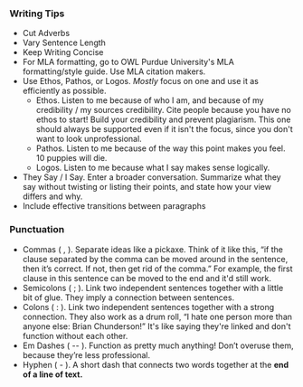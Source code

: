 ### Writing Tips
- Cut Adverbs
- Vary Sentence Length
- Keep Writing Concise
- For MLA formatting, go to OWL Purdue University's MLA formatting/style guide. Use MLA citation makers.
- Use Ethos, Pathos, or Logos. *Mostly* focus on one and use it as efficiently as possible.
	- Ethos. Listen to me because of who I am, and because of my credibility / my sources credibility. Cite people because you have no ethos to start! Build your credibility and prevent plagiarism. This one should always be supported even if it isn't the focus, since you don't want to look unprofessional. 
	- Pathos. Listen to me because of the way this point makes you feel. 10 puppies will die.
	- Logos. Listen to me because what I say makes sense logically.
- They Say / I Say. Enter a broader conversation. Summarize what they say without twisting or listing their points, and state how your view differs and why.
- Include effective transitions between paragraphs

### Punctuation
- Commas ( , ). Separate ideas like a pickaxe. Think of it like this, “if the clause separated by the comma can be moved around in the sentence, then it’s correct. If not, then get rid of the comma.” For example, the first clause in this sentence can be moved to the end and it'd still work.
- Semicolons ( ; ). Link two independent sentences together with a little bit of glue. They imply a connection between sentences.
- Colons ( : ). Link two independent sentences together with a strong connection. They also work as a drum roll, “I hate one person more than anyone else: Brian Chunderson!” It's like saying they're linked and don't function without each other.
- Em Dashes ( -- ). Function as pretty much anything! Don’t overuse them, because they’re less professional.
- Hyphen ( - ). A short dash that connects two words together at the **end of a line of text.**